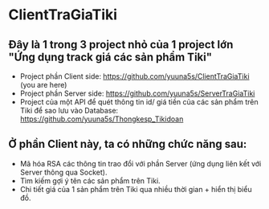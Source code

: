 # ClientTraGiaTiki
## Đây là 1 trong 3 project nhỏ của 1 project lớn "Ứng dụng track giá các sản phẩm Tiki"
  * Project phần Client side: https://github.com/yuuna5s/ClientTraGiaTiki (you are here)
  * Project phần Server side: https://github.com/yuuna5s/ServerTraGiaTiki
  * Project của một API để quét thông tin id/ giá tiền của các sản phẩm trên Tiki để sao lưu vào Database: https://github.com/yuuna5s/Thongkesp_Tikidoan

## Ở phần Client này, ta có những chức năng sau:
  * Mã hóa RSA các thông tin trao đổi với phần Server (ứng dụng liên kết với Server thông qua Socket).
  * Tìm kiếm gợi ý tên các sản phẩm trên Tiki.
  * Chi tiết giá của 1 sản phẩm trên Tiki qua nhiều thời gian + hiển thị biểu đồ.
